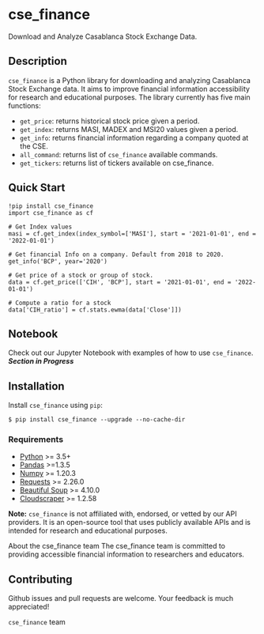 # cse_finance
Download and Analyze Casablanca Stock Exchange Data.

## Description
`cse_finance` is a Python library for downloading and analyzing Casablanca Stock Exchange data. It aims to improve financial information accessibility for research and educational purposes. The library currently has five main functions:
- `get_price`: returns historical stock price given a period.
- `get_index`: returns MASI, MADEX and MSI20 values given a period.
- `get_info`: returns financial information regarding a company quoted at the CSE.
- `all_command`: returns list of `cse_finance` available commands.
- `get_tickers`: returns list of tickers available on cse_finance.

## Quick Start

```
!pip install cse_finance
import cse_finance as cf

# Get Index values
masi = cf.get_index(index_symbol=['MASI'], start = '2021-01-01', end = '2022-01-01')

# Get financial Info on a company. Default from 2018 to 2020.
get_info('BCP', year='2020')

# Get price of a stock or group of stock.
data = cf.get_price(['CIH', 'BCP'], start = '2021-01-01', end = '2022-01-01')

# Compute a ratio for a stock
data['CIH_ratio'] = cf.stats.ewma(data['Close']])
```

## Notebook
Check out our Jupyter Notebook with examples of how to use `cse_finance`. **_Section in Progress_**

## Installation

Install `cse_finance` using `pip`:

```
$ pip install cse_finance --upgrade --no-cache-dir
```

### Requirements

-   [Python](https://www.python.org) \>= 3.5+
-   [Pandas](https://github.com/pydata/pandas) \>=1.3.5
-   [Numpy](http://www.numpy.org) \>= 1.20.3
-   [Requests](http://docs.python-requests.org/en/master/) \>= 2.26.0
-   [Beautiful Soup](https://pypi.org/project/beautifulsoup4/) \>= 4.10.0
-   [Cloudscraper](https://github.com/venomous/cloudscraper) \>= 1.2.58


**Note:** `cse_finance` is not affiliated with, endorsed, or vetted by our API providers. It is an open-source tool that uses publicly available APIs and is intended for research and educational purposes.


About the cse_finance team
The cse_finance team is committed to providing accessible financial information to researchers and educators.



## Contributing
Github issues and pull requests are welcome. Your feedback is much appreciated!

`cse_finance` team
